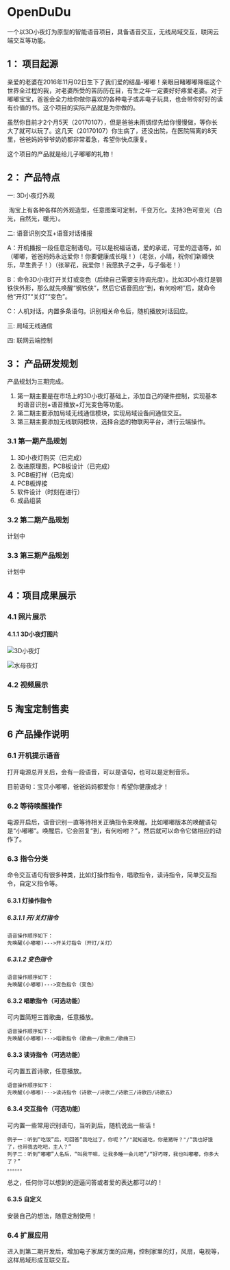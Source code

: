 # OpenDuDu
一个以3D小夜灯为原型的智能语音项目，具备语音交互，无线局域交互，联网云端交互等功能。


## 1： 项目起源

亲爱的老婆在2016年11月02日生下了我们爱的结晶-嘟嘟！亲眼目睹嘟嘟降临这个世界全过程的我，对老婆所受的苦历历在目，有生之年一定要好好疼爱老婆。对于嘟嘟宝宝，爸爸会全力给你做你喜欢的各种电子或非电子玩具，也会带你好好的读有价值的书。这个项目的实际产品就是为你做的。

虽然你目前才2个月5天（20170107），但是爸爸未雨绸缪先给你慢慢做，等你长大了就可以玩了。这几天（20170107）你生病了，还没出院，在医院隔离的8天里，爸爸妈妈爷爷奶奶都非常着急，希望你快点康复。

这个项目的产品就是给儿子嘟嘟的礼物！

## 2： 产品特点

一: 3D小夜灯外观

  淘宝上有各种各样的外观造型，任意图案可定制，千变万化。支持3色可变光（白光，自然光，暖光）。
  
二: 语音识别交互+语音对话播报

  A：开机播报一段任意定制语句。可以是祝福话语，爱的承诺，可爱的逗语等，如（嘟嘟，爸爸妈妈永远爱你！你要健康成长哦！）（老张，小晴，祝你们新婚快乐，早生贵子！）（张翠花，我爱你！我愿执子之手，与子偕老！）
  
  B：命令3D小夜灯开关灯或变色（后续自己需要支持调光度）。比如3D小夜灯是钢铁侠外形，那么就先唤醒“钢铁侠”，然后它语音回应“到，有何吩咐”后，就命令他“开灯”“关灯”“变色”。
  
  C：人机对话。内置多条语句。识别相关命令后，随机播放对话回应。
  
三: 局域无线通信

四: 联网云端控制


## 3： 产品研发规划
产品规划为三期完成。

1. 第一期主要是在市场上的3D小夜灯基础上，添加自己的硬件控制，实现基本的语音识别+语音播放+灯光变色等功能。
2. 第二期主要添加局域无线通信模块，实现局域设备间通信交互。
3. 第三期主要添加无线联网模块，选择合适的物联网平台，进行云端操作。


### 3.1 第一期产品规划
1. 3D小夜灯购买（已完成）
2. 改进原理图，PCB板设计（已完成）
3. PCB板打样（已完成）
4. PCB板焊接
5. 软件设计（时刻在进行）
6. 成品组装

### 3.2 第二期产品规划
计划中
### 3.3 第三期产品规划
计划中

## 4：项目成果展示

### 4.1 照片展示

#### 4.1.1 3D小夜灯图片

![3D小夜灯](http://i.imgur.com/VqewDqF.png)

![水母夜灯](http://i.imgur.com/h0dlzLD.png)

### 4.2 视频展示

## 5 淘宝定制售卖

## 6 产品操作说明

### 6.1 开机提示语音

打开电源总开关后，会有一段语音，可以是语句，也可以是定制音乐。

目前语句：宝贝小嘟嘟，爸爸妈妈都爱你！希望你健康成才！

### 6.2 等待唤醒操作

电源开启后，语音识别一直等待相关正确指令来唤醒。比如嘟嘟版本的唤醒语句是“小嘟嘟”。唤醒后，它会回复“到，有何吩咐？”，然后就可以命令它做相应的动作了。

### 6.3 指令分类

命令交互语句有很多种类，比如灯操作指令，唱歌指令，读诗指令，简单交互指令，自定义指令等。

#### 6.3.1 灯操作指令
##### 6.3.1.1 开/关灯指令
	语音操作顺序如下：
	先唤醒(小嘟嘟)--->开关灯指令（开灯/关灯）
##### 6.3.1.2 变色指令
	语音操作顺序如下：
	先唤醒(小嘟嘟)--->变色指令（变色）

#### 6.3.2 唱歌指令（可选功能）

可内置简短三首歌曲，任意播放。

	语音操作顺序如下：
	先唤醒(小嘟嘟)--->唱歌指令（歌曲一/歌曲二/歌曲三）


#### 6.3.3 读诗指令（可选功能）

可内置五首诗歌，任意播放。

	语音操作顺序如下：
	先唤醒(小嘟嘟)--->读诗指令（诗歌一/诗歌二/诗歌三/诗歌四/诗歌五）


#### 6.3.4 交互指令（可选功能）

可内置一些常用识别语句，当听到后，随机说出一些话！

	例子一：听到“吃饭”后，可回答“我吃过了，你呢？”/"就知道吃，你是猪呀？"/“我也好饿了，也带我去吃吧，主人？”
	列子二：听到“嘟嘟”人名后，“叫我干嘛，让我多睡一会儿吧”/“好巧呀，我也叫嘟嘟，你多大了？”
	。。。。。。

总之，任何你可以想到的逗逼问答或者爱的表达都可以的！

#### 6.3.5 自定义

安装自己的想法，随意定制使用！

### 6.4 扩展应用

进入到第二期开发后，增加电子家居方面的应用，控制家里的灯，风扇，电视等，这样局域形成互联交互。